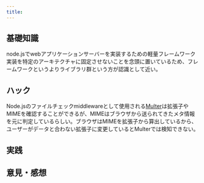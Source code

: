 ```yaml
---
title:
---
```

## 基礎知識
node.jsでwebアプリケーションサーバーを実装するための軽量フレームワーク
実装を特定のアーキテクチャに固定させないことを念頭に置いているため、フレームワークというよりライブラリ群という方が認識として近い。



## ハック
Node.jsのファイルチェックmiddlewareとして使用される[Multer](https://github.com/expressjs/multer)は拡張子やMIMEを確認することができるが、MIMEはブラウザから送られてきたメタ情報を元に判定しているらしい。ブラウザはMIMEを拡張子から算出しているから、ユーザーがデータと合わない拡張子に変更しているとMulterでは検知できない。

## 実践

## 意見・感想

